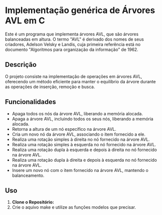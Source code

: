 # Implementação genérica de Árvores AVL em C

Este é um programa que implementa árvores AVL, que são árvores balanceadas em altura. O termo "AVL" é derivado dos nomes de seus criadores, Adelson Velsky e Landis, cuja primeira referência está no documento "Algoritmos para organização da informação" de 1962.

## Descrição

O projeto consiste na implementação de operações em árvores AVL, oferecendo um método eficiente para manter o equilíbrio da árvore durante as operações de inserção, remoção e busca.

## Funcionalidades

- Apaga todos os nós da árvore AVL, liberando a memória alocada.
- Apaga a árvore AVL, incluindo todos os seus nós, liberando a memória alocada.
- Retorna a altura de um nó específico na árvore AVL.
- Cria um novo nó da árvore AVL, associando o item fornecido a ele.
- Realiza uma rotação simples à direita no nó fornecido na árvore AVL.
- Realiza uma rotação simples à esquerda no nó fornecido na árvore AVL.
- Realiza uma rotação dupla à esquerda e depois à direita no nó fornecido na árvore AVL.
- Realiza uma rotação dupla à direita e depois à esquerda no nó fornecido na árvore AVL.
- Insere um novo nó com o item fornecido na árvore AVL, mantendo o balanceamento.

## Uso

1. **Clone o Repositório:**
2. Crie o aquivo make e utilize as funções modelos que precisar.
